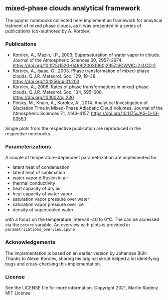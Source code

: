 ## mixed-phase clouds analytical framework

The jupyter notebooks collected here implement an framework for anaytical tratment of mixed phase clouds,
as it was presented in a series of publications (co-)authored by A. Korolev.


### Publications

- Korolev, A., Mazin, I.P., 2003. Supersaturation of water vapor in clouds. Journal of the Atmospheric Sciences 60, 2957–2974. https://doi.org/10.1175/1520-0469(2003)060¡2957:SOWVIC¿2.0.CO;2
- Korolev, A., Isaac, G., 2003. Phase transformation of mixed-phase clouds. Q.J.R. Meteorol. Soc. 129, 19–38. https://doi.org/10.1256/qj.01.203
- Korolev, A., 2008. Rates of phase transformations in mixed-phase clouds. Q.J.R. Meteorol. Soc. 134, 595–608. https://doi.org/10.1002/qj.230
- Pinsky, M., Khain, A., Korolev, A., 2014. Analytical Investigation of Glaciation Time in Mixed-Phase Adiabatic Cloud Volumes. Journal of the Atmospheric Sciences 71, 4143–4157. https://doi.org/10.1175/JAS-D-13-0359.1

Single plots from the respective publication are reproduced in the respective notebooks.



### Parameterizations

A couple of temperature-dependent parametrization are implemented for

- latent heat of condensation
- latent heat of sublimation
- water vapor diffusion in air
- thermal conductivity
- heat capacity of dry air
- heat capacity of water vapor
- saturation vapor pressure over water
- saturation vapor pressure over ice
- density of supercooled water

with a focus on the temperature intervall -40 to 0°C.
The can be accessed via the `pstore` variable. An overview with plots is provided in `parametrizations_overview.ipynb`

### Acknowledgements

The implementation is based on an earlier version by Johannes Bühl.
Thanks to Alexei Korolev, sharing his original skript helped a lot identifying bugs and cross-checking this implementation.


### License
See the LICENSE file for more information.
Copyright 2021, Martin Radenz MIT License